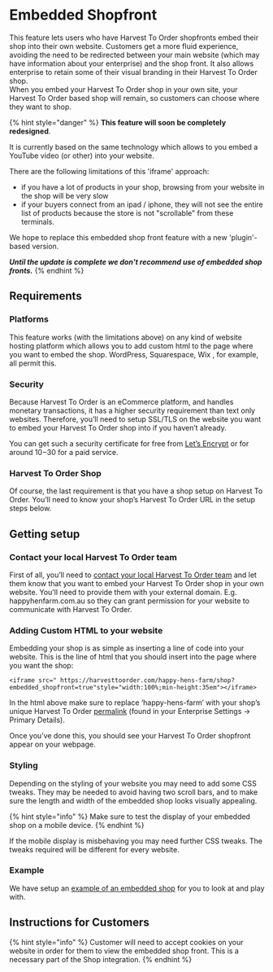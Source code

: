 # Embedded Shopfront

This feature lets users who have Harvest To Order shopfronts embed their shop into their own website. Customers get a more fluid experience, avoiding the need to be redirected between your main website \(which may have information about your enterprise\) and the shop front. It also allows enterprise to retain some of their visual branding in their Harvest To Order shop.   
When you embed your Harvest To Order shop in your own site, your Harvest To Order based shop will remain, so customers can choose where they want to shop. 

{% hint style="danger" %}
**This feature will soon be completely redesigned**.   
  
It is currently based on the same technology which allows to you embed a YouTube video \(or other\) into your website.

There are the following limitations of this 'iframe' approach:

* if you have a lot of products in your shop, browsing from your website in the shop will be very slow
* if your buyers connect from an ipad / iphone, they will not see the entire list of products because the store is not "scrollable" from these terminals.

We hope to replace this embedded shop front feature with a new 'plugin'-based version.

_**Until the update is complete we don't recommend use of embedded shop fronts.**_
{% endhint %}

## Requirements

### Platforms

This feature works \(with the limitations above\) on any kind of website hosting platform which allows you to add custom html to the page where you want to embed the shop. WordPress, Squarespace, Wix , for example, all permit this.

### Security

Because Harvest To Order is an eCommerce platform, and handles monetary transactions, it has a higher security requirement than text only websites. Therefore, you’ll need to setup SSL/TLS on the website you want to embed your Harvest To Order shop into if you haven’t already.

You can get such a security certificate for free from [Let’s Encrypt](https://letsencrypt.org/) or for around $10-$30 for a paid service.

### Harvest To Order Shop

Of course, the last requirement is that you have a shop setup on Harvest To Order. You’ll need to know your shop’s Harvest To Order URL in the setup steps below.

## Getting setup

### **Contact your local Harvest To Order team**

First of all, you’ll need to [contact your local Harvest To Order team](https://harvesttoorder.com/contact/) and let them know that you want to embed your Harvest To Order shop in your own website. You’ll need to provide them with your external domain. E.g. happyhenfarm.com.au so they can grant permission for your website to communicate with Harvest To Order.

### **Adding Custom HTML to your website**

Embedding your shop is as simple as inserting a line of code into your website. This is the line of html that you should insert into the page where you want the shop:

```text
<iframe src=" https://harvesttoorder.com/happy-hens-farm/shop?embedded_shopfront=true"style="width:100%;min-height:35em"></iframe>
```

In the html above make sure to replace ‘happy-hens-farm’ with your shop’s unique Harvest To Order [permalink](../enterprise-profile/enterprise-settings.md#primary-details) \(found in your Enterprise Settings -&gt; Primary Details\).

Once you’ve done this, you should see your Harvest To Order shopfront appear on your webpage.

### **Styling**

Depending on the styling of your website you may need to add some CSS tweaks. They may be needed to avoid having two scroll bars, and to make sure the length and width of the embedded shop looks visually appealing. 

{% hint style="info" %}
Make sure to test the display of your embedded shop on a mobile device.
{% endhint %}

If the mobile display is misbehaving you may need further CSS tweaks. The tweaks required will be different for every website.

### **Example**

We have setup an [example of an embedded shop](https://harvesttoorder.com/user-guide/advanced-features/demo-embedded-shop/) for you to look at and play with.

## Instructions for Customers

{% hint style="info" %}
Customer will need to accept cookies on your website in order for them to view the embedded shop front.  This is a necessary part of the Shop integration.
{% endhint %}

